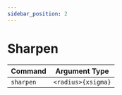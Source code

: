 ```yaml
---
sidebar_position: 2
---
```


# Sharpen

| Command   | Argument Type 
|------------|--------------
| `sharpen`    | `<radius>{xsigma}`


